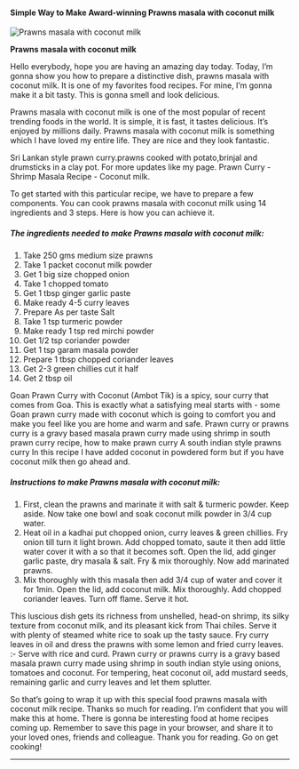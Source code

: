             

#### Simple Way to Make Award-winning Prawns masala with coconut milk

![Prawns masala with coconut milk](https://img-global.cpcdn.com/recipes/cf872feb1c969923/751x532cq70/prawns-masala-with-coconut-milk-recipe-main-photo.jpg)

**Prawns masala with coconut milk**

Hello everybody, hope you are having an amazing day today. Today, I’m gonna show you how to prepare a distinctive dish, prawns masala with coconut milk. It is one of my favorites food recipes. For mine, I’m gonna make it a bit tasty. This is gonna smell and look delicious.

Prawns masala with coconut milk is one of the most popular of recent trending foods in the world. It is simple, it is fast, it tastes delicious. It’s enjoyed by millions daily. Prawns masala with coconut milk is something which I have loved my entire life. They are nice and they look fantastic.

Sri Lankan style prawn curry.prawns cooked with potato,brinjal and drumsticks in a clay pot. For more updates like my page. Prawn Curry - Shrimp Masala Recipe - Coconut milk.

To get started with this particular recipe, we have to prepare a few components. You can cook prawns masala with coconut milk using 14 ingredients and 3 steps. Here is how you can achieve it.

##### The ingredients needed to make Prawns masala with coconut milk:

1.  Take 250 gms medium size prawns
2.  Take 1 packet coconut milk powder
3.  Get 1 big size chopped onion
4.  Take 1 chopped tomato
5.  Get 1 tbsp ginger garlic paste
6.  Make ready 4-5 curry leaves
7.  Prepare As per taste Salt
8.  Take 1 tsp turmeric powder
9.  Make ready 1 tsp red mirchi powder
10.  Get 1/2 tsp coriander powder
11.  Get 1 tsp garam masala powder
12.  Prepare 1 tbsp chopped coriander leaves
13.  Get 2-3 green chillies cut it half
14.  Get 2 tbsp oil

Goan Prawn Curry with Coconut (Ambot Tik) is a spicy, sour curry that comes from Goa. This is exactly what a satisfying meal starts with - some Goan prawn curry made with coconut which is going to comfort you and make you feel like you are home and warm and safe. Prawn curry or prawns curry is a gravy based masala prawn curry made using shrimp in south prawn curry recipe, how to make prawn curry A south indian style prawns curry In this recipe I have added coconut in powdered form but if you have coconut milk then go ahead and.

##### Instructions to make Prawns masala with coconut milk:

1.  First, clean the prawns and marinate it with salt & turmeric powder. Keep aside. Now take one bowl and soak coconut milk powder in 3/4 cup water.
2.  Heat oil in a kadhai put chopped onion, curry leaves & green chillies. Fry onion till turn it light brown. Add chopped tomato, saute it then add little water cover it with a so that it becomes soft. Open the lid, add ginger garlic paste, dry masala & salt. Fry & mix thoroughly. Now add marinated prawns.
3.  Mix thoroughly with this masala then add 3/4 cup of water and cover it for 1min. Open the lid, add coconut milk. Mix thoroughly. Add chopped coriander leaves. Turn off flame. Serve it hot.

This luscious dish gets its richness from unshelled, head-on shrimp, its silky texture from coconut milk, and its pleasant kick from Thai chiles. Serve it with plenty of steamed white rice to soak up the tasty sauce. Fry curry leaves in oil and dress the prawns with some lemon and fried curry leaves. :- Serve with rice and curd. Prawn curry or prawns curry is a gravy based masala prawn curry made using shrimp in south indian style using onions, tomatoes and coconut. For tempering, heat coconut oil, add mustard seeds, remaining garlic and curry leaves and let them splutter.

So that’s going to wrap it up with this special food prawns masala with coconut milk recipe. Thanks so much for reading. I’m confident that you will make this at home. There is gonna be interesting food at home recipes coming up. Remember to save this page in your browser, and share it to your loved ones, friends and colleague. Thank you for reading. Go on get cooking!

* * *